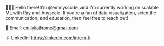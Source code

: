 👩🏻‍💻 Hello there! I’m @emmyscode, and I'm currently working on scalable ML with Ray and Anyscale.
If you're a fan of data visualization, scientific communication, and education, then feel
free to reach out!

📩 Email: <emilyliathome@gmail.com>

🖇 LinkedIn: <https://linkedin.com/in/em-li>
